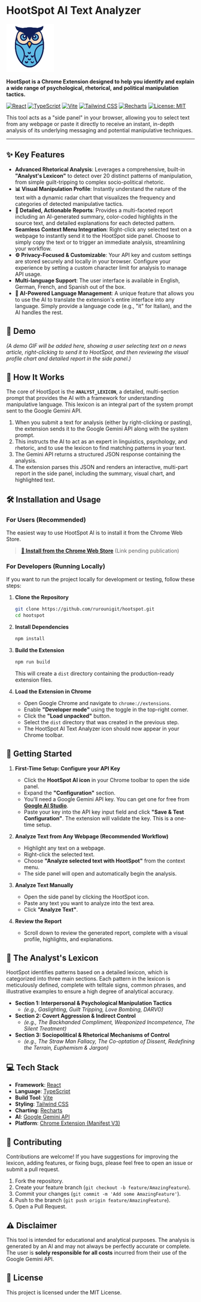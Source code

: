 # HootSpot AI Text Analyzer

![HootSpot AI Logo](public/images/icons/icon128_onwhite.png)

**HootSpot is a Chrome Extension designed to help you identify and explain a wide range of psychological, rhetorical, and political manipulation tactics.**

[![React](https://img.shields.io/badge/React-19-blue?logo=react)](https://react.dev/)
[![TypeScript](https://img.shields.io/badge/TypeScript-5.4-blue?logo=typescript)](https://www.typescriptlang.org/)
[![Vite](https://img.shields.io/badge/Vite-5.2-purple?logo=vite)](https://vitejs.dev/)
[![Tailwind CSS](https://img.shields.io/badge/Tailwind_CSS-3.4-blue?logo=tailwindcss)](https://tailwindcss.com/)
[![Recharts](https://img.shields.io/badge/Recharts-3.0-purple)](https://recharts.org/)
[![License: MIT](https://img.shields.io/badge/License-MIT-yellow.svg)](https://opensource.org/licenses/MIT)

This tool acts as a "side panel" in your browser, allowing you to select text from any webpage or paste it directly to receive an instant, in-depth analysis of its underlying messaging and potential manipulative techniques.

---

## ✨ Key Features

*   **Advanced Rhetorical Analysis**: Leverages a comprehensive, built-in **"Analyst's Lexicon"** to detect over 20 distinct patterns of manipulation, from simple guilt-tripping to complex socio-political rhetoric.
*   **📊 Visual Manipulation Profile**: Instantly understand the nature of the text with a dynamic radar chart that visualizes the frequency and categories of detected manipulative tactics.
*   **📝 Detailed, Actionable Reports**: Provides a multi-faceted report including an AI-generated summary, color-coded highlights in the source text, and detailed explanations for each detected pattern.
*   **Seamless Context Menu Integration**: Right-click any selected text on a webpage to instantly send it to the HootSpot side panel. Choose to simply copy the text or to trigger an immediate analysis, streamlining your workflow.
*   **⚙️ Privacy-Focused & Customizable**: Your API key and custom settings are stored securely and locally in your browser. Configure your experience by setting a custom character limit for analysis to manage API usage.
*   **Multi-language Support**: The user interface is available in English, German, French, and Spanish out of the box.
*   **🤖 AI-Powered Language Management**: A unique feature that allows you to use the AI to translate the extension's entire interface into any language. Simply provide a language code (e.g., "it" for Italian), and the AI handles the rest.

## 📸 Demo

*(A demo GIF will be added here, showing a user selecting text on a news article, right-clicking to send it to HootSpot, and then reviewing the visual profile chart and detailed report in the side panel.)*

## 🔬 How It Works

The core of HootSpot is the **`ANALYST_LEXICON`**, a detailed, multi-section prompt that provides the AI with a framework for understanding manipulative language. This lexicon is an integral part of the system prompt sent to the Google Gemini API.

1.  When you submit a text for analysis (either by right-clicking or pasting), the extension sends it to the Google Gemini API along with the system prompt.
2.  This instructs the AI to act as an expert in linguistics, psychology, and rhetoric, and to use the lexicon to find matching patterns in your text.
3.  The Gemini API returns a structured JSON response containing the analysis.
4.  The extension parses this JSON and renders an interactive, multi-part report in the side panel, including the summary, visual chart, and highlighted text.

## 🛠️ Installation and Usage

### For Users (Recommended)

The easiest way to use HootSpot AI is to install it from the Chrome Web Store.

> **[🔗 Install from the Chrome Web Store](https://chrome.google.com/webstore/detail/your-extension-id)** (Link pending publication)

### For Developers (Running Locally)

If you want to run the project locally for development or testing, follow these steps:

1.  **Clone the Repository**
    ```bash
    git clone https://github.com/rurounigit/hootspot.git
    cd hootspot
    ```

2.  **Install Dependencies**
    ```bash
    npm install
    ```

3.  **Build the Extension**
    ```bash
    npm run build
    ```
    This will create a `dist` directory containing the production-ready extension files.

4.  **Load the Extension in Chrome**
    *   Open Google Chrome and navigate to `chrome://extensions`.
    *   Enable **"Developer mode"** using the toggle in the top-right corner.
    *   Click the **"Load unpacked"** button.
    *   Select the `dist` directory that was created in the previous step.
    *   The HootSpot AI Text Analyzer icon should now appear in your Chrome toolbar.

## 🚀 Getting Started

1.  **First-Time Setup: Configure your API Key**
    *   Click the **HootSpot AI icon** in your Chrome toolbar to open the side panel.
    *   Expand the **"Configuration"** section.
    *   You'll need a Google Gemini API key. You can get one for free from **[Google AI Studio](https://aistudio.google.com/app/apikey)**.
    *   Paste your key into the API key input field and click **"Save & Test Configuration"**. The extension will validate the key. This is a one-time setup.

2.  **Analyze Text from Any Webpage (Recommended Workflow)**
    *   Highlight any text on a webpage.
    *   Right-click the selected text.
    *   Choose **"Analyze selected text with HootSpot"** from the context menu.
    *   The side panel will open and automatically begin the analysis.

3.  **Analyze Text Manually**
    *   Open the side panel by clicking the HootSpot icon.
    *   Paste any text you want to analyze into the text area.
    *   Click **"Analyze Text"**.

4.  **Review the Report**
    *   Scroll down to review the generated report, complete with a visual profile, highlights, and explanations.

## 📖 The Analyst's Lexicon

HootSpot identifies patterns based on a detailed lexicon, which is categorized into three main sections. Each pattern in the lexicon is meticulously defined, complete with telltale signs, common phrases, and illustrative examples to ensure a high degree of analytical accuracy.

*   **Section 1: Interpersonal & Psychological Manipulation Tactics**
    *   *(e.g., Gaslighting, Guilt Tripping, Love Bombing, DARVO)*
*   **Section 2: Covert Aggression & Indirect Control**
    *   *(e.g., The Backhanded Compliment, Weaponized Incompetence, The Silent Treatment)*
*   **Section 3: Sociopolitical & Rhetorical Mechanisms of Control**
    *   *(e.g., The Straw Man Fallacy, The Co-optation of Dissent, Redefining the Terrain, Euphemism & Jargon)*

## 💻 Tech Stack

*   **Framework**: [React](https://react.dev/)
*   **Language**: [TypeScript](https://www.typescriptlang.org/)
*   **Build Tool**: [Vite](https://vitejs.dev/)
*   **Styling**: [Tailwind CSS](https://tailwindcss.com/)
*   **Charting**: [Recharts](https://recharts.org/)
*   **AI**: [Google Gemini API](https://ai.google.dev/)
*   **Platform**: [Chrome Extension (Manifest V3)](https://developer.chrome.com/docs/extensions)

## 🤝 Contributing

Contributions are welcome! If you have suggestions for improving the lexicon, adding features, or fixing bugs, please feel free to open an issue or submit a pull request.

1.  Fork the repository.
2.  Create your feature branch (`git checkout -b feature/AmazingFeature`).
3.  Commit your changes (`git commit -m 'Add some AmazingFeature'`).
4.  Push to the branch (`git push origin feature/AmazingFeature`).
5.  Open a Pull Request.

## ⚠️ Disclaimer

This tool is intended for educational and analytical purposes. The analysis is generated by an AI and may not always be perfectly accurate or complete. The user is **solely responsible for all costs** incurred from their use of the Google Gemini API.

## 📄 License

This project is licensed under the MIT License.
